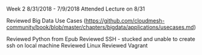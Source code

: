 Week 2 8/31/2018 - 7/9/2018
Attended Lecture on 8/31

Reviewed Big Data Use Cases (https://github.com/cloudmesh-community/book/blob/master/chapters/bigdata/applications/usecases.md)

Reviewed Python from Epub
Reviewed SSH - stucked and unable to create ssh on local machine
Reviewed Linux
Reviewed Vagrant

